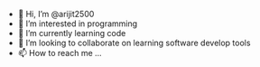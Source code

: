 - 👋 Hi, I’m @arijit2500
- 👀 I’m interested in programming
- 🌱 I’m currently learning code
- 💞️ I’m looking to collaborate on learning software develop tools
- 📫 How to reach me ...

<!---
arijit2500/arijit2500 is a ✨ special ✨ repository because its `README.md` (this file) appears on your GitHub profile.
You can click the Preview link to take a look at your changes.
--->
